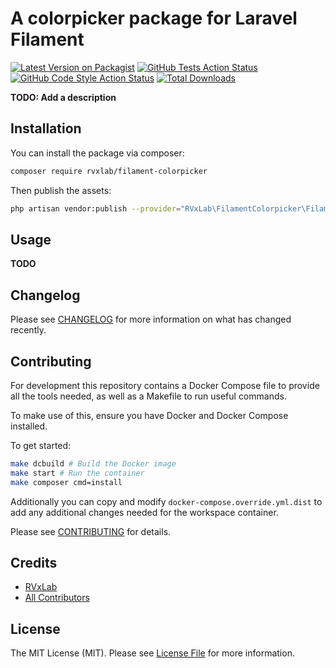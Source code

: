 # A colorpicker package for Laravel Filament

[![Latest Version on Packagist](https://img.shields.io/packagist/v/rvxlab/filament-colorpicker.svg?style=flat-square)](https://packagist.org/packages/rvxlab/filament-colorpicker)
[![GitHub Tests Action Status](https://img.shields.io/github/workflow/status/rvxlab/filament-colorpicker/run-tests?label=tests)](https://github.com/rvxlab/filament-colorpicker/actions?query=workflow%3Arun-tests+branch%3Amain)
[![GitHub Code Style Action Status](https://img.shields.io/github/workflow/status/rvxlab/filament-colorpicker/Check%20&%20fix%20styling?label=code%20style)](https://github.com/rvxlab/filament-colorpicker/actions?query=workflow%3A"Check+%26+fix+styling"+branch%3Amain)
[![Total Downloads](https://img.shields.io/packagist/dt/rvxlab/filament-colorpicker.svg?style=flat-square)](https://packagist.org/packages/rvxlab/filament-colorpicker)

**TODO: Add a description**

## Installation

You can install the package via composer:

```bash
composer require rvxlab/filament-colorpicker
```

Then publish the assets:

```bash
php artisan vendor:publish --provider="RVxLab\FilamentColorpicker\FilamentColorpickerServiceProvider"
```

## Usage

**TODO**

## Changelog

Please see [CHANGELOG](CHANGELOG.md) for more information on what has changed recently.

## Contributing

For development this repository contains a Docker Compose file to provide all the tools needed, as well as a Makefile to run useful commands.

To make use of this, ensure you have Docker and Docker Compose installed.

To get started:

```bash
make dcbuild # Build the Docker image
make start # Run the container
make composer cmd=install
```

Additionally you can copy and modify `docker-compose.override.yml.dist` to add any additional changes needed for the workspace container.

Please see [CONTRIBUTING](.github/CONTRIBUTING.md) for details.

## Credits

- [RVxLab](https://github.com/RVxLab)
- [All Contributors](../../contributors)

## License

The MIT License (MIT). Please see [License File](LICENSE.md) for more information.
